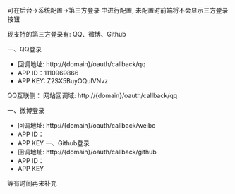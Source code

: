 可在后台->系统配置->第三方登录 中进行配置, 未配置时前端将不会显示三方登录按钮

现支持的第三方登录有: QQ、微博、Github

一、QQ登录
- 回调地址: http://{domain}/oauth/callback/qq
- APP ID：1110969866
- APP KEY: Z2SX5BuyOQulVNvz

QQ互联侧：
网站回调域: http://{domain}/oauth/callback/qq

一、微博登录
- 回调地址: http://{domain}/oauth/callback/weibo
- APP ID：
- APP KEY
一、Github登录
- 回调地址: http://{domain}/oauth/callback/github
- APP ID：
- APP KEY

等有时间再来补充